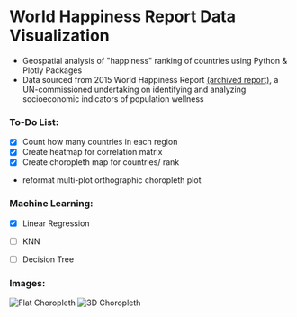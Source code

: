 # World Happiness Report Data Visualization
* Geospatial analysis of "happiness" ranking of countries using Python & Plotly Packages
* Data sourced from 2015 World Happiness Report [(archived report)](http://worldhappiness.report/wp-content/uploads/sites/2/2015/04/WHR15_Sep15.pdf), a UN-commissioned undertaking on identifying and analyzing socioeconomic indicators of population wellness


### To-Do List:
- [X] Count how many countries in each region
- [X] Create heatmap for correlation matrix
- [X] Create choropleth map for countries/ rank 
* reformat multi-plot orthographic choropleth plot

### Machine Learning:
- [X] Linear Regression
- [ ] KNN
- [ ] Decision Tree


### Images: 
![Flat Choropleth](https://github.com/adonovan7/AugmentedWorldHappinessReport/blob/master/FlatChoro.png?raw=true)
![3D Choropleth](https://github.com/adonovan7/AugmentedWorldHappinessReport/blob/master/3DChor.png?raw=true)
